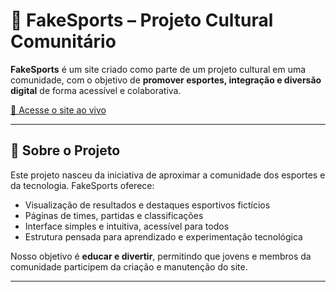 # 🌟 FakeSports – Projeto Cultural Comunitário

**FakeSports** é um site criado como parte de um projeto cultural em uma comunidade, com o objetivo de **promover esportes, integração e diversão digital** de forma acessível e colaborativa.

[🔗 Acesse o site ao vivo](https://fakesports.netlify.app)

---

## 🔹 Sobre o Projeto

Este projeto nasceu da iniciativa de aproximar a comunidade dos esportes e da tecnologia. FakeSports oferece:

- Visualização de resultados e destaques esportivos fictícios  
- Páginas de times, partidas e classificações  
- Interface simples e intuitiva, acessível para todos  
- Estrutura pensada para aprendizado e experimentação tecnológica  

Nosso objetivo é **educar e divertir**, permitindo que jovens e membros da comunidade participem da criação e manutenção do site.

---

